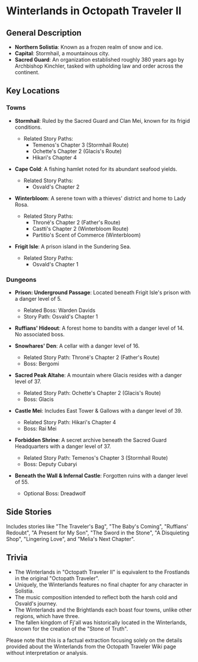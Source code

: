 # Winterlands in Octopath Traveler II

## General Description
- **Northern Solistia**: Known as a frozen realm of snow and ice.
- **Capital**: Stormhail, a mountainous city.
- **Sacred Guard**: An organization established roughly 380 years ago by Archbishop Kinchler, tasked with upholding law and order across the continent.

## Key Locations

### Towns
- **Stormhail**: Ruled by the Sacred Guard and Clan Mei, known for its frigid conditions.
  - Related Story Paths:
    - Temenos's Chapter 3 (Stormhail Route)
    - Ochette's Chapter 2 (Glacis's Route)
    - Hikari's Chapter 4

- **Cape Cold**: A fishing hamlet noted for its abundant seafood yields.
  - Related Story Paths:
    - Osvald's Chapter 2

- **Winterbloom**: A serene town with a thieves' district and home to Lady Rosa.
  - Related Story Paths:
    - Throné's Chapter 2 (Father's Route)
    - Castti's Chapter 2 (Winterbloom Route)
    - Partitio's Scent of Commerce (Winterbloom)

- **Frigit Isle**: A prison island in the Sundering Sea.
  - Related Story Paths:
    - Osvald's Chapter 1

### Dungeons
- **Prison: Underground Passage**: Located beneath Frigit Isle's prison with a danger level of 5.
  - Related Boss: Warden Davids
  - Story Path: Osvald's Chapter 1

- **Ruffians' Hideout**: A forest home to bandits with a danger level of 14. No associated boss.

- **Snowhares' Den**: A cellar with a danger level of 16.
  - Related Story Path: Throné's Chapter 2 (Father's Route)
  - Boss: Bergomi

- **Sacred Peak Altahe**: A mountain where Glacis resides with a danger level of 37.
  - Related Story Path: Ochette's Chapter 2 (Glacis's Route)
  - Boss: Glacis

- **Castle Mei**: Includes East Tower & Gallows with a danger level of 39.
  - Related Story Path: Hikari's Chapter 4
  - Boss: Rai Mei

- **Forbidden Shrine**: A secret archive beneath the Sacred Guard Headquarters with a danger level of 37.
  - Related Story Path: Temenos's Chapter 3 (Stormhail Route)
  - Boss: Deputy Cubaryi

- **Beneath the Wall & Infernal Castle**: Forgotten ruins with a danger level of 55.
  - Optional Boss: Dreadwolf

## Side Stories
Includes stories like "The Traveler's Bag", "The Baby's Coming", "Ruffians' Redoubt", "A Present for My Son", "The Sword in the Stone", "A Disquieting Shop", "Lingering Love", and "Melia's Next Chapter".

## Trivia
- The Winterlands in "Octopath Traveler II" is equivalent to the Frostlands in the original "Octopath Traveler".
- Uniquely, the Winterlands features no final chapter for any character in Solistia.
- The music composition intended to reflect both the harsh cold and Osvald's journey.
- The Winterlands and the Brightlands each boast four towns, unlike other regions, which have three.
- The fallen kingdom of Fj'all was historically located in the Winterlands, known for the creation of the "Stone of Truth".

Please note that this is a factual extraction focusing solely on the details provided about the Winterlands from the Octopath Traveler Wiki page without interpretation or analysis.